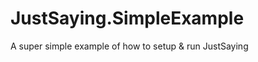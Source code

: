 JustSaying.SimpleExample
========================

A super simple example of how to setup &amp; run JustSaying
